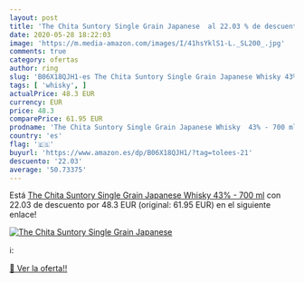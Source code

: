 ```yaml
---
layout: post
title: 'The Chita Suntory Single Grain Japanese  al 22.03 % de descuento'
date: 2020-05-28 18:22:03
image: 'https://m.media-amazon.com/images/I/41hsYklS1-L._SL200_.jpg'
comments: true
category: ofertas
author: ring
slug: 'B06X18QJH1-es The Chita Suntory Single Grain Japanese Whisky 43% - 700 ml'
tags: [ 'whisky', ]
actualPrice: 48.3 EUR
currency: EUR
price: 48.3
comparePrice: 61.95 EUR
prodname: 'The Chita Suntory Single Grain Japanese Whisky  43% - 700 ml'
country: 'es'
flag: '🇪🇸'
buyurl: 'https://www.amazon.es/dp/B06X18QJH1/?tag=tolees-21'
descuento: '22.03'
average: '50.73375'
---
```


Está [The Chita Suntory Single Grain Japanese Whisky  43% - 700 ml](https://www.amazon.es/dp/B06X18QJH1/?tag=tolees-21) con 22.03 de descuento por 48.3 EUR (original: 61.95 EUR) en el siguiente enlace!

[![The Chita Suntory Single Grain Japanese ](https://m.media-amazon.com/images/I/41hsYklS1-L._SL200_.jpg)](https://www.amazon.es/dp/B06X18QJH1/?tag=tolees-21)

ℹ️:


[🛒 Ver la oferta!!](https://www.amazon.es/dp/B06X18QJH1/?tag=tolees-21)
